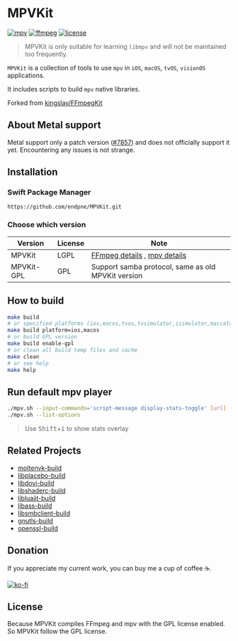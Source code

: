 # MPVKit

[![mpv](https://img.shields.io/badge/mpv-v0.38.0-blue.svg)](https://github.com/mpv-player/mpv)
[![ffmpeg](https://img.shields.io/badge/ffmpeg-n7.0.1-blue.svg)](https://github.com/FFmpeg/FFmpeg)
[![license](https://img.shields.io/github/license/mpvkit/MPVKit)](https://github.com/endpne/MPVKit/main/LICENSE)

> MPVKit is only suitable for learning `libmpv` and will not be maintained too frequently.

`MPVKit` is a collection of tools to use `mpv` in `iOS`, `macOS`, `tvOS`, `visionOS` applications.

It includes scripts to build `mpv` native libraries.

Forked from [kingslay/FFmpegKit](https://github.com/kingslay/FFmpegKit)

## About Metal support

Metal support only a patch version ([#7857](https://github.com/mpv-player/mpv/pull/7857)) and does not officially support it yet. Encountering any issues is not strange. 

## Installation

### Swift Package Manager

```
https://github.com/endpne/MPVKit.git
```

### Choose which version

| Version | License | Note |
|---|---|---|
| MPVKit | LGPL | [FFmpeg details](https://github.com/FFmpeg/FFmpeg/blob/master/LICENSE.md) , [mpv details](https://github.com/mpv-player/mpv/blob/master/Copyright) |
| MPVKit-GPL | GPL | Support samba protocol, same as old MPVKit version |


## How to build

```bash
make build
# or specified platforms (ios,macos,tvos,tvsimulator,isimulator,maccatalyst,xros,xrsimulator)
make build platform=ios,macos
# or build GPL version
make build enable-gpl
# or clean all build temp files and cache
make clean
# or see help
make help
```

## Run default mpv player

```bash
./mpv.sh --input-commands='script-message display-stats-toggle' [url]
./mpv.sh --list-options
```

> Use <kbd>Shift</kbd>+<kbd>i</kbd> to show stats overlay

## Related Projects

* [moltenvk-build](https://github.com/mpvkit/moltenvk-build)
* [libplacebo-build](https://github.com/mpvkit/libplacebo-build)
* [libdovi-build](https://github.com/mpvkit/libdovi-build)
* [libshaderc-build](https://github.com/mpvkit/libshaderc-build)
* [libluajit-build](https://github.com/mpvkit/libluajit-build)
* [libass-build](https://github.com/mpvkit/libass-build)
* [libsmbclient-build](https://github.com/mpvkit/libsmbclient-build)
* [gnutls-build](https://github.com/mpvkit/gnutls-build)
* [openssl-build](https://github.com/mpvkit/openssl-build)

## Donation

If you appreciate my current work, you can buy me a cup of coffee ☕️.

[![ko-fi](https://ko-fi.com/img/githubbutton_sm.svg)](https://ko-fi.com/C0C410P7UN)

## License
Because MPVKit compiles FFmpeg and mpv with the GPL license enabled. So MPVKit follow the GPL license.
